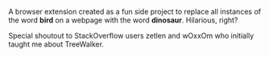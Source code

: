 A browser extension created as a fun side project to replace all instances of the word **bird** on a webpage with the word **dinosaur**. Hilarious, right?

Special shoutout to StackOverflow users zetlen and wOxxOm who initially taught me about TreeWalker.
